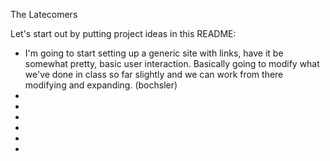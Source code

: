 The Latecomers

Let's start out by putting project ideas in this README:
- I'm going to start setting up a generic site with links, have it be somewhat pretty, basic user interaction. Basically going to modify what we've done in class so far slightly and we can work from there modifying and expanding. (bochsler)
-
-
-
-
-
-

